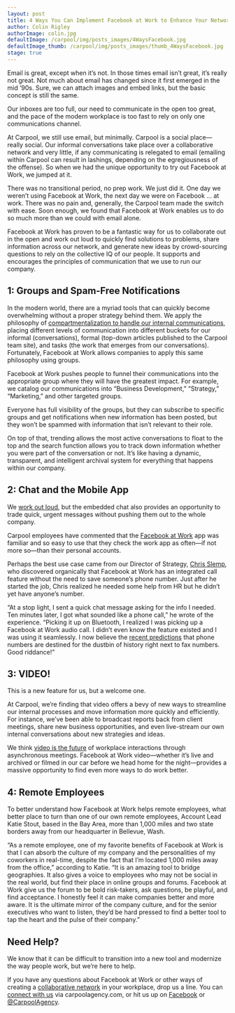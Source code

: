 ```yaml
---
layout: post
title: 4 Ways You Can Implement Facebook at Work to Enhance Your Network Collaboration
author: Colin Rigley
authorImage: colin.jpg
defaultImage: /carpool/img/posts_images/4WaysFacebook.jpg
defaultImage_thumb: /carpool/img/posts_images/thumb_4WaysFacebook.jpg
stage: true
---
```

Email is great, except when it’s not. In those times email isn’t great, it’s really not great. Not much about email has changed since it first emerged in the mid ’90s. Sure, we can attach images and embed links, but the basic concept is still the same.

<!--more-->

Our inboxes are too full, our need to communicate in the open too great, and the pace of the modern workplace is too fast to rely on only one communications channel.
 
At Carpool, we still use email, but minimally. Carpool is a social place—really social. Our informal conversations take place over a collaborative network and very little, if any communicating is relegated to email (emailing within Carpool can result in lashings, depending on the egregiousness of the offense). So when we had the unique opportunity to try out Facebook at Work, we jumped at it.
 
There was no transitional period, no prep work. We just did it. One day we weren’t using Facebook at Work, the next day we were on Facebook … at work. There was no pain and, generally, the Carpool team made the switch with ease. Soon enough, we found that Facebook at Work enables us to do so much more than we could with email alone.
 
Facebook at Work has proven to be a fantastic way for us to collaborate out in the open and work out loud to quickly find solutions to problems, share information across our network, and generate new ideas by crowd-sourcing questions to rely on the collective IQ of our people. It supports and encourages the principles of communication that we use to run our company.
 
1: Groups and Spam-Free Notifications
------------------------------------

In the modern world, there are a myriad tools that can quickly become overwhelming without a proper strategy behind them. We apply the philosophy of [compartmentalization to handle our internal communications](http://carpoolagency.com/articles/The-Trolleyology-Conundrum-and-the-Zen-of-Compartmentalization.html), placing different levels of communication into different buckets for our informal (conversations), formal (top-down articles published to the Carpool team site), and tasks (the work that emerges from our conversations). Fortunately, Facebook at Work allows companies to apply this same philosophy using groups.
 
Facebook at Work pushes people to funnel their communications into the appropriate group where they will have the greatest impact. For example, we catalog our communications into “Business Development,” “Strategy,” “Marketing,” and other targeted groups.
 
Everyone has full visibility of the groups, but they can subscribe to specific groups and get notifications when new information has been posted, but they won’t be spammed with information that isn’t relevant to their role.
 
On top of that, trending allows the most active conversations to float to the top and the search function allows you to track down information whether you were part of the conversation or not. It’s like having a dynamic, transparent, and intelligent archival system for everything that happens within our company.
 
2: Chat and the Mobile App
-------------------------

We [work out loud](http://carpoolagency.com/articles/5-Keys-to-Working-Out-Loud.html), but the embedded chat also provides an opportunity to trade quick, urgent messages without pushing them out to the whole company.
 
Carpool employees have commented that the [Facebook at Work](https://work.fb.com/) app was familiar and so easy to use that they check the work app as often—if not more so—than their personal accounts.
 
Perhaps the best use case came from our Director of Strategy, [Chris Slemp](https://twitter.com/cslemp), who discovered organically that Facebook at Work has an integrated call feature without the need to save someone’s phone number. Just after he started the job, Chris realized he needed some help from HR but he didn’t yet have anyone’s number.
 
“At a stop light, I sent a quick chat message asking for the info I needed. Ten minutes later, I got what sounded like a phone call,” he wrote of the experience. “Picking it up on Bluetooth, I realized I was picking up a Facebook at Work audio call. I didn’t even know the feature existed and I was using it seamlessly. I now believe the [recent predictions](http://www.theguardian.com/technology/shortcuts/2016/jan/10/end-of-the-phone-number-facebook-messenger) that phone numbers are destined for the dustbin of history right next to fax numbers. Good riddance!”
 
3: VIDEO!
--------

This is a new feature for us, but a welcome one.
 
At Carpool, we’re finding that video offers a bevy of new ways to streamline our internal processes and move information more quickly and efficiently. For instance, we’ve been able to broadcast reports back from client meetings, share new business opportunities, and even live-stream our own internal conversations about new strategies and ideas.
 
We think [video is the future](https://www.youtube.com/watch?v=kVL8TtbA7es) of workplace interactions through asynchronous meetings. Facebook at Work video—whether it’s live and archived or filmed in our car before we head home for the night—provides a massive opportunity to find even more ways to do work better.
 
4: Remote Employees
------------------

To better understand how Facebook at Work helps remote employees, what better place to turn than one of our own remote employees, Account Lead Katie Stout, based in the Bay Area, more than 1,000 miles and two state borders away from our headquarter in Bellevue, Wash.
 
“As a remote employee, one of my favorite benefits of Facebook at Work is that I can absorb the culture of my company and the personalities of my coworkers in real-time, despite the fact that I’m located 1,000 miles away from the office,” according to Katie. “It is an amazing tool to bridge geographies. It also gives a voice to employees who may not be social in the real world, but find their place in online groups and forums. Facebook at Work give us the forum to be bold risk-takers, ask questions, be playful, and find acceptance. I honestly feel it can make companies better and more aware. It is the ultimate mirror of the company culture, and for the senior executives who want to listen, they’d be hard pressed to find a better tool to tap the heart and the pulse of their company.”
 
Need Help?
----------

We know that it can be difficult to transition into a new tool and modernize the way people work, but we’re here to help.
 
If you have any questions about Facebook at Work or other ways of creating a [collaborative network](http://carpoolagency.com/articles/5-Arguments-Against-Going-Social-and-How-to-Combat-Them.html) in your workplace, drop us a line. You can [connect with us](mailto:info@carpoolagency.com) via carpoolagency.com, or hit us up on [Facebook](http://facebook.com/carpoolagency) or [@CarpoolAgency](https://twitter.com/@carpoolagency).
